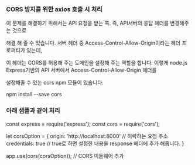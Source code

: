 ### CORS 방지를 위한 axios 호출 시 처리 ### 

이 문제를 해결하기 위해서는 API 요청을 받는 쪽. 즉, API서버의 응답 헤더를 변경해주는 것으로 

해결 해 줄 수 있습니다. 서버 헤더 중 Access-Control-Allow-Origin이라는 헤더 프로퍼티가 있는데, 

이 헤더는 CORS를 허용해 주는 도메인을 설정해 주는 역할을 합니다.
이렇게 node.js Express기반의 API 서버에서 Access-Control-Allow-Origin 헤더를 

설정해줄 수 있는 cors npm 모듈이 있습니다. 

npm install --save cors

### 아래 샘플과 같이 처리

const express = require('express');
const cors = require('cors');

let corsOption = {
    origin: 'http://localhost:8000' // 허락하는 요청 주소
    credentials: true // true로 하면 설정한 내용을 response 헤더에 추가 해줍니다.
} 

app.use(cors(corsOption)); // CORS 미들웨어 추가
